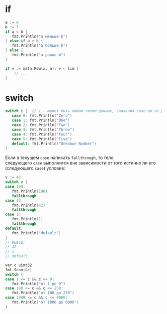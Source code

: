# if
```go
a := 6  
b := 7  
if a < b {  
   fmt.Println("a меньше b")  
} else if a > b {  
   fmt.Println("a больше b")  
} else {  
   fmt.Println("a равно b")  
}

if v := math.Pow(x, n); v < lim {  
	// ...  
}
```

# switch
```go
switch i {  // i - может быть любым типом данных, значения case-ов не должны повторяться
   case 0: fmt.Println("Zero")  
   case 1: fmt.Println("One")  
   case 2: fmt.Println("Two")  
   case 3: fmt.Println("Three")  
   case 4: fmt.Println("Four")  
   case 5: fmt.Println("Five")  
   default: fmt.Println("Unknown Number")  
}
```
Если в текущем `case` написать `fallthrough`, то тело следующего `case` выполнится вне зависимости от того истинно ли его (следующего `case`) условие:

```go
v := 42  
switch v {  
case 100:  
   fmt.Println(100)  
   fallthrough  
case 42:  
   fmt.Println(42)  
   fallthrough  
case 1:  
   fmt.Println(1)  
   fallthrough  
default:  
   fmt.Println("default")  
}  
// Вывод:  
// 42  
// 1  
// default
```

```cpp
var c uint32  
fmt.Scan(&c)  
switch {  
case 1 <= c && c <= 9:  
   fmt.Println("от 1 до 9")  
case 100 <= c && c <= 250:  
   fmt.Println("от 100 до 250")  
case 1000 <= c && c <= 6000:  
   fmt.Println("от 1000 до 6000")  
}
```
